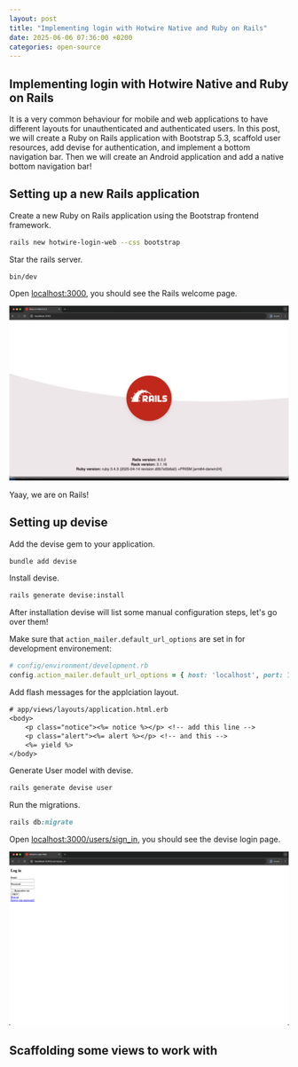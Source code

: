 ```yaml
---
layout: post
title: "Implementing login with Hotwire Native and Ruby on Rails"
date: 2025-06-06 07:36:00 +0200
categories: open-source
---
```


## Implementing login with Hotwire Native and Ruby on Rails

It is a very common behaviour for mobile and web applications to have different layouts for unauthenticated and authenticated users. In this post, we will create a Ruby on Rails application with Bootstrap 5.3, scaffold user resources, add devise for authentication, and implement a bottom navigation bar. Then we will create an Android application and add a native bottom navigation bar!

## Setting up a new Rails application

Create a new Ruby on Rails application using the Bootstrap frontend framework.

```sh
rails new hotwire-login-web --css bootstrap
```

Star the rails server.

```
bin/dev
```

Open [localhost:3000](http://localhost:3000), you should see the Rails welcome page.

![welcom-rails](/images/implementing-login-with-hotwire-native/1-welcome-rails.png)

Yaay, we are on Rails! 

## Setting up devise

Add the devise gem to your application.

```sh
bundle add devise
```

Install devise.

```sh
rails generate devise:install
```

After installation devise will list some manual configuration steps, let's go over them!

Make sure that `action_mailer.default_url_options` are set in for development environement:

```rb
# config/environment/development.rb
config.action_mailer.default_url_options = { host: 'localhost', port: 3000 }
```

Add flash messages for the applciation layout.

```erb
# app/views/layouts/application.html.erb
<body>
    <p class="notice"><%= notice %></p> <!-- add this line -->
    <p class="alert"><%= alert %></p> <!-- and this -->
    <%= yield %>
</body>
```

Generate User model with devise.

```rb
rails generate devise user
```

Run the migrations.

```rb
rails db:migrate
```

Open [localhost:3000/users/sign_in](http://localhost:3000/users/sign_in), you should see the devise login page.

![devise-login](/images/implementing-login-with-hotwire-native/2-devise-login-page.png)

## Scaffolding some views to work with


